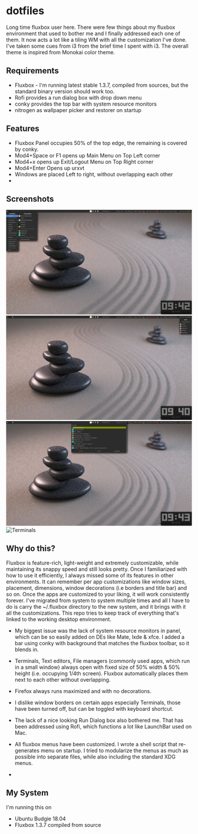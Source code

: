 # dotfiles
Long time fluxbox user here. There were few things about my fluxbox environment that used to bother me and I finally addressed each one of them. It now acts a lot like a tiling WM with all the customization I've done. I've taken some cues from i3 from the brief time I spent with i3. The overall theme is inspired from Monokai color theme.

## Requirements
- Fluxbox - I'm running latest stable 1.3.7, compiled from sources, but the standard binary version should work too.
- Rofi provides a run dialog box with drop down menu
- conky provides the top bar with system resource monitors
- nitrogen as wallpaper picker and restorer on startup

## Features
- Fluxbox Panel occupies 50% of the top edge, the remaining is covered by conky.
- Mod4+Space or F1 opens up Main Menu on Top Left corner
- Mod4+x opens up Exit/Logout Menu on Top Right corner
- Mod4+Enter Opens up urxvt
- Windows are placed Left to right, without overlapping each other
- 
## Screenshots
![Main Menu](https://github.com/am01k01h3/dotfiles/blob/master/Pictures/Screenshot%20from%202020-04-02%2009-42-07.png)
![Exit Menu](https://github.com/am01k01h3/dotfiles/blob/master/Pictures/Screenshot%20from%202020-04-02%2009-40-18.png)
![Run Dialog](https://github.com/am01k01h3/dotfiles/blob/master/Pictures/Screenshot%20from%202020-04-02%2009-43-18.png)
![Terminals]()

## Why do this?
Fluxbox is feature-rich, light-weight and extremely customizable, while maintaining its snappy speed and still looks pretty. Once I familiarized with how to use it efficiently, I always missed some of its features in other environments. It can remember per app customizations like window sizes, placement, dimensions, window decorations (i.e borders and title bar) and so on. Once the apps are customized to your liking, it will work consistently forever. I've migrated from system to system multiple times and all I have to do is carry the ~/.fluxbox directory to the new system, and it brings with it all the customizations. This repo tries to keep track of everything that's linked to the working desktop environment.

- My biggest issue was the lack of system resource monitors in panel, which can be so easily added on DEs like Mate, lxde & xfce. I added a bar using conky with background that matches the fluxbox toolbar, so it blends in. 

- Terminals, Text editors, File managers (commonly used apps, which run in a small window) always open with fixed size of 50% width & 50% height (i.e. occupying 1/4th screen). Fluxbox automatically places them next to each other without overlapping.

- Firefox always runs maximized and with no decorations.

- I dislike window borders on certain apps especially Terminals, those have been turned off, but can be toggled with keyboard shortcut.

- The lack of a nice looking Run Dialog box also bothered me. That has been addressed using Rofi, which functions a lot like LaunchBar used on Mac.

- All fluxbox menus have been customized. I wrote a shell script that re-generates menu on startup. I tried to modularize the menus as much as possible into separate files, while also including the standard XDG menus.

- 


## My System 
I'm running this on
- Ubuntu Budgie 18.04
- Fluxbox 1.3.7 compiled from source

